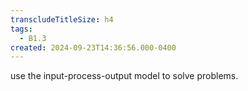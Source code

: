 ```yaml
---
transcludeTitleSize: h4
tags:
  - B1.3
created: 2024-09-23T14:36:56.000-0400
---
```

use the input-process-output model to solve problems.
